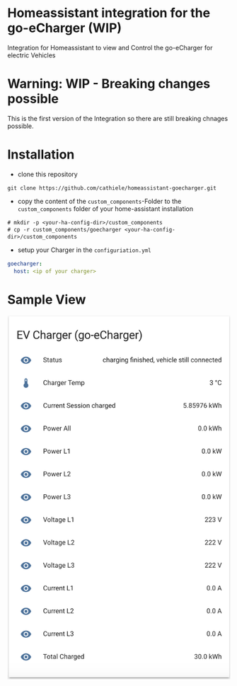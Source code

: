# Homeassistant integration for the go-eCharger (WIP)

Integration for Homeassistant to view and Control the go-eCharger for electric Vehicles

# Warning: WIP - Breaking changes possible
This is the first version of the Integration so there are still breaking chnages possible.


# Installation

- clone this repository
```
git clone https://github.com/cathiele/homeassistant-goecharger.git
```
- copy the content of the `custom_components`-Folder to the `custom_components` folder of your home-assistant installation

```
# mkdir -p <your-ha-config-dir>/custom_components
# cp -r custom_components/goecharger <your-ha-config-dir>/custom_components
```

* setup your Charger in the `configuriation.yml`

```yml
goecharger:
  host: <ip of your charger>
```

# Sample View
![screenshot of Home Assistant](doc/ha_entity_view.png)